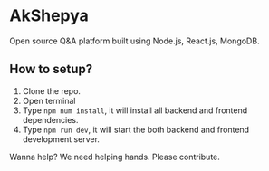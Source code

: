 # AkShepya

Open source Q&amp;A platform built using Node.js, React.js, MongoDB.

## How to setup?

1. Clone the repo.
2. Open terminal
3. Type `npm num install`, it will install all backend and frontend dependencies.
4. Type `npm run dev`, it will start the both backend and frontend development server.

Wanna help? We need helping hands. Please contribute.
